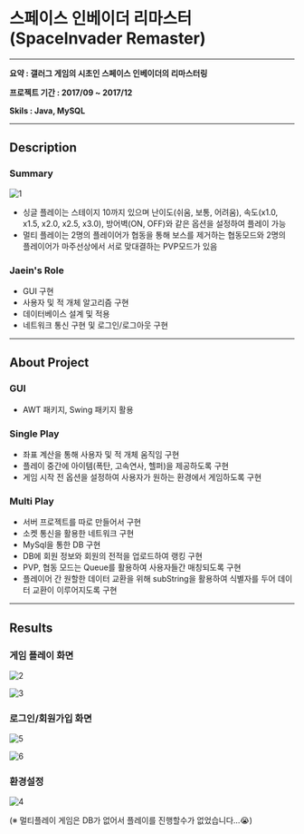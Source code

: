 # 스페이스 인베이더 리마스터(SpaceInvader Remaster)

------

**요약 : 갤러그 게임의 시초인 스페이스 인베이더의 리마스터링**

**프로젝트 기간 : 2017/09 ~ 2017/12**

**Skils : Java, MySQL**

---

## Description



### Summary

![1](../ComebackQueen.github.io/assets/images/README/160075736-21f3df81-45e9-4068-a7e5-bdfc6a17c94a.jpeg)

- 싱글 플레이는 스테이지 10까지 있으며 난이도(쉬움, 보통, 어려움), 속도(x1.0, x1.5, x2.0, x2.5, x3.0), 방어벽(ON, OFF)와 같은 옵션을 설정하여 플레이 가능
- 멀티 플레이는 2명의 플레이어가 협동을 통해 보스를 제거하는 협동모드와 2명의 플레이어가 마주선상에서 서로 맞대결하는 PVP모드가 있음



### Jaein's Role

- GUI 구현
- 사용자 및 적 개체 알고리즘 구현
- 데이터베이스 설계 및 적용
- 네트워크 통신 구현 및 로그인/로그아웃 구현



---

## About Project



### GUI

- AWT 패키지, Swing 패키지 활용

### Single Play

- 좌표 계산을 통해 사용자 및 적 개체 움직임 구현
- 플레이 중간에 아이템(폭탄, 고속연사, 헬퍼)을 제공하도록 구현
- 게임 시작 전 옵션을 설정하여 사용자가 원하는 환경에서 게임하도록 구현

### Multi Play

- 서버 프로젝트를 따로 만들어서 구현
- 소켓 통신을 활용한 네트워크 구현
- MySql을 통한 DB 구현
- DB에 회원 정보와 회원의 전적을 업로드하여 랭킹 구현
- PVP, 협동 모드는 Queue를 활용하여 사용자들간 매칭되도록 구현
- 플레이어 간 원할한 데이터 교환을 위해 subString을 활용하여 식별자를 두어 데이터 교환이 이루어지도록 구현



---

## Results

### 게임 플레이 화면

![2](../ComebackQueen.github.io/assets/images/README/160087216-1d6c7df7-1f2d-4ef1-88b9-4f9e4ba7e17e.gif)

![3](../ComebackQueen.github.io/assets/images/README/160087304-777fde23-99e1-4cf9-bb1a-b098c6eb1ad8.gif)



### 로그인/회원가입 화면

![5](../ComebackQueen.github.io/assets/images/README/160088406-43b4672f-2180-42f1-83e2-5d070c7b0dba.jpeg)

![6](../ComebackQueen.github.io/assets/images/README/160088397-ad22de5f-ddc0-4933-9bdf-07a0cc3a1972.jpeg)



### 환경설정

![4](../ComebackQueen.github.io/assets/images/README/160088401-a0081fd8-d999-45d2-af95-72f029c7676d.jpeg)



(※ 멀티플레이 게임은 DB가 없어서 플레이를 진행할수가 없었습니다...😭)